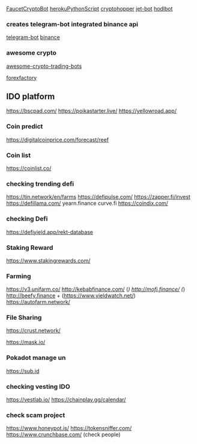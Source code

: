 [FaucetCryptoBot](https://github.com/souravrs999/FaucetCryptoBot)
[herokuPythonScript](https://dev.to/towernter/hosting-a-python-script-on-heroku-using-github-khj)
[cryptohopper](https://www.cryptohopper.com/)
[jet-bot](https://jet-bot.com/)
[hodlbot](https://www.hodlbot.io/)


### creates telegram-bot integrated binance api
[telegram-bot](https://github.com/python-telegram-bot/python-telegram-bot)
[binance](https://github.com/sammchardy/python-binance)


### awesome crypto
[awesome-crypto-trading-bots](https://github.com/botcrypto-io/awesome-crypto-trading-bots)

[forexfactory](https://www.forexfactory.com/forums)


## IDO platform
https://bscpad.com/
https://poikastarter.live/
https://yellowroad.app/


### Coin predict
https://digitalcoinprice.com/forecast/reef


### Coin list
https://coinlist.co/


### checking trending defi
https://tin.network/en/farms
https://defipulse.com/
https://zapper.fi/invest
https://defillama.com/
yearn.finance
curve.fi
https://coindix.com/

### checking Defi
https://defiyield.app/rekt-database


### Staking Reward
https://www.stakingrewards.com/


### Farming
https://v3.unifarm.co/
http://kebabfinance.com/ (*)
http://mofi.finance/ (*)
http://beefy.finance  + (https://www.yieldwatch.net/)
https://autofarm.network/


### File Sharing
https://crust.network/


https://mask.io/


### Pokadot manage un
https://sub.id

### checking vesting IDO
https://vestlab.io/
https://chainplay.gg/calendar/

### check scam project
https://www.honeypot.is/
https://tokensniffer.com/
https://www.crunchbase.com/ (check people)
